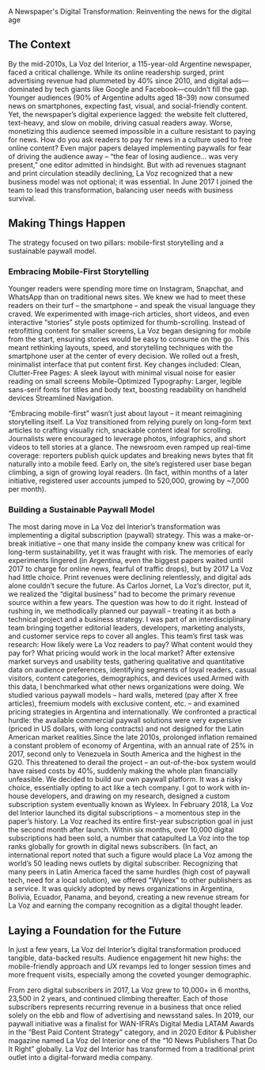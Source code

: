 A Newspaper's Digital Transformation: Reinventing the news for the digital age

## The Context

By the mid-2010s, La Voz del Interior, a 115-year-old Argentine newspaper, faced a critical challenge. While its online readership surged, print advertising revenue had plummeted by 40% since 2010, and digital ads—dominated by tech giants like Google and Facebook—couldn’t fill the gap. Younger audiences (90% of Argentine adults aged 18–39) now consumed news on smartphones, expecting fast, visual, and social-friendly content. Yet, the newspaper’s digital experience lagged: the website felt cluttered, text-heavy, and slow on mobile, driving casual readers away. Worse, monetizing this audience seemed impossible in a culture resistant to paying for news. How do you ask readers to pay for news in a culture used to free online content? Even major papers delayed implementing paywalls for fear of driving the audience away – “the fear of losing audience… was very present,” one editor admitted in hindsight. But with ad revenues stagnant and print circulation steadily declining, La Voz recognized that a new business model was not optional; it was essential. In June 2017 I joined the team to lead this transformation, balancing user needs with business survival.

## Making Things Happen
The strategy focused on two pillars: mobile-first storytelling and a sustainable paywall model.

### Embracing Mobile-First Storytelling
Younger readers were spending more time on Instagram, Snapchat, and WhatsApp than on traditional news sites. We knew we had to meet these readers on their turf – the smartphone – and speak the visual language they craved. We experimented with image-rich articles, short videos, and even interactive “stories” style posts optimized for thumb-scrolling. Instead of retrofitting content for smaller screens, La Voz began designing for mobile from the start, ensuring stories would be easy to consume on the go. This meant rethinking layouts, speed, and storytelling techniques with the smartphone user at the center of every decision. We rolled out a fresh, minimalist interface that put content first. Key changes included:
Clean, Clutter-Free Pages: A sleek layout with minimal visual noise for easier reading on small screens
Mobile-Optimized Typography: Larger, legible sans-serif fonts for titles and body text, boosting readability on handheld devices​
Streamlined Navigation.

“Embracing mobile-first” wasn’t just about layout – it meant reimagining storytelling itself. La Voz transitioned from relying purely on long-form text articles to crafting visually rich, snackable content ideal for scrolling. Journalists were encouraged to leverage photos, infographics, and short videos to tell stories at a glance. The newsroom even ramped up real-time coverage: reporters publish quick updates and breaking news bytes that fit naturally into a mobile feed.
Early on, the site’s registered user base began climbing, a sign of growing loyal readers. (In fact, within months of a later initiative, registered user accounts jumped to 520,000, growing by ~7,000 per month).

### Building a Sustainable Paywall Model
The most daring move in La Voz del Interior’s transformation was implementing a digital subscription (paywall) strategy. This was a make-or-break initiative – one that many inside the company knew was critical for long-term sustainability, yet it was fraught with risk. The memories of early experiments lingered (in Argentina, even the biggest papers waited until 2017 to charge for online news, fearful of traffic drops), but by 2017 La Voz had little choice. Print revenues were declining relentlessly, and digital ads alone couldn’t secure the future. As Carlos Jornet, La Voz’s director, put it, we realized the “digital business” had to become the primary revenue source within a few years. The question was how to do it right. Instead of rushing in, we methodically planned our paywall – treating it as both a technical project and a business strategy. I was part of an interdisciplinary team bringing together editorial leaders, developers, marketing analysts, and customer service reps to cover all angles. This team’s first task was research: How likely were La Voz readers to pay? What content would they pay for? What pricing would work in the local market? After extensive market surveys and usability tests, gathering qualitative and quantitative data on audience preferences, identifying segments of loyal readers, casual visitors, content categories, demographics, and devices used.Armed with this data, I benchmarked what other news organizations were doing. We studied various paywall models – hard walls, metered (pay after X free articles), freemium models with exclusive content, etc. – and examined pricing strategies in Argentina and internationally. We confronted a practical hurdle: the available commercial paywall solutions were very expensive (priced in US dollars, with long contracts) and not designed for the Latin American market realities.Since the late 2010s, prolonged inflation remained a constant problem of economy of Argentina, with an annual rate of 25% in 2017, second only to Venezuela in South America and the highest in the G20. This threatened to derail the project – an out-of-the-box system would have raised costs by 40%, suddenly making the whole plan financially unfeasible. We decided to build our own paywall platform. It was a risky choice, essentially opting to act like a tech company. I got to work with in-house developers, and drawing on my research, designed a custom subscription system eventually known as Wyleex. In February 2018, La Voz del Interior launched its digital subscriptions – a momentous step in the paper’s history. La Voz reached its entire first-year subscription goal in just the second month after launch. Within six months, over 10,000 digital subscriptions had been sold, a number that catapulted La Voz into the top ranks globally for growth in digital news subscribers. (In fact, an international report noted that such a figure would place La Voz among the world’s 50 leading news outlets by digital subscriber. Recognizing that many peers in Latin America faced the same hurdles (high cost of paywall tech, need for a local solution), we offered "Wyleex" to other publishers as a service. It was quickly adopted by news organizations in Argentina, Bolivia, Ecuador, Panama, and beyond, creating a new revenue stream for La Voz and earning the company recognition as a digital thought leader.

## Laying a Foundation for the Future
In just a few years, La Voz del Interior’s digital transformation produced tangible, data-backed results. Audience engagement hit new highs: the mobile-friendly approach and UX revamps led to longer session times and more frequent visits, especially among the coveted younger demographic.

From zero digital subscribers in 2017, La Voz grew to 10,000+ in 6 months, 23,500 in 2 years, and continued climbing thereafter. Each of those subscribers represents recurring revenue in a business that once relied solely on the ebb and flow of advertising and newsstand sales.
In 2019, our paywall initiative was a finalist for WAN-IFRA’s Digital Media LATAM Awards in the “Best Paid Content Strategy” category, and in 2020 Editor & Publisher magazine named La Voz del Interior one of the “10 News Publishers That Do It Right” globally.
La Voz del Interior has transformed from a traditional print outlet into a digital-forward media company.
